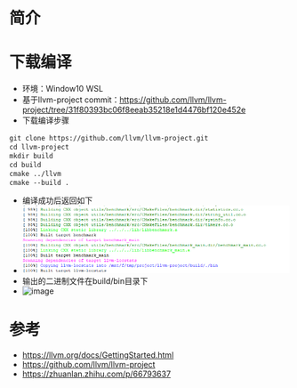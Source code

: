 # 简介
# 下载编译
- 环境：Window10 WSL
- 基于llvm-project commit：https://github.com/llvm/llvm-project/tree/31f80393bc06f8eeab35218e1d4476bf120e452e
- 下载编译步骤
```
git clone https://github.com/llvm/llvm-project.git
cd llvm-project
mkdir build
cd build
cmake ../llvm
cmake --build .
```
- 编译成功后返回如下
- ![image](./images/llvm_build.png)
- 输出的二进制文件在build/bin目录下
- ![image](llvm_build_file.png)


# 参考
- https://llvm.org/docs/GettingStarted.html
- https://github.com/llvm/llvm-project
- https://zhuanlan.zhihu.com/p/66793637
